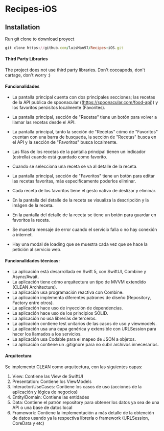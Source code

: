 # Recipes-iOS

## Installation
Run git clone to download proyect

```ruby
git clone https://github.com/luisMan97/Recipes-iOS.git
```

#### Third Party Libraries
The project does not use third party libraries. Don't cocoapods, don't cartage, don't worry :)

#### Funcionalidades
- La pantalla principal cuenta con dos principales secciones; las recetas de la API publica de spoonacular ((https://spoonacular.com/food-api)) y los favoritos persisitos localmente (Favorites).
- La pantalla principal, sección de "Recetas" tiene un botón para volver a llamar las recetas desde el API.
- La pantalla principal, tanto la sección de "Recetas" cómo de "Favoritos" cuentan con una barra de busqueda, la sección de "Recetas" busca en el API y la sección de "Favoritos" busca localmente.
- Las filas de los recetas de la pantalla principal tienen un indicador (estrella) cuando está guardado como favorito.
- Cuando se selecciona una receta se va al detalle de la receta.
- La pantalla principal, sección de "Favoritos" tiene un botón para editar las recetas favoritas, más especificamente poderlos eliminar.
- Cada receta de los favoritos tiene el gesto nativo de deslizar y eliminar.
- En la pantalla del detalle de la receta se visualiza la descripción y la imágen de la receta.
- En la pantalla del detalle de la receta se tiene un botón para guardar en favoritos la receta.

- Se muestra mensaje de error cuando el servicio falla o no hay conexión a internet.
- Hay una modal de loading que se muestra cada vez que se hace la petición al servicio web.

#### Funcionalidades técnicas:
- La aplicación está desarrollada en Swift 5, con SwiftUI, Combine y Async/Await.
- La aplicación tiene cómo arquitectura un tipo de MVVM extendido (CLEAN Architecture).
- La aplicación usa programación reactiva con Combine.
- La aplicación implementa diferentes patrones de diseño (Repository, Factory entre otros).
- La aplicación hace uso de inyección de dependencias.
- La aplicación hace uso de los principios SOLID.
- La aplicación no usa librerías de terceros.
- La aplicación contiene test unitarios de las casos de uso y viewmodels.
- La aplicación usa una capa genérica y extensible con URLSession para hacer los llamados a los servicios.  
- La aplicación usa Codable para el mapeo de JSON a objetos. 
- La aplicación contiene un .gitignore para no subir archivos innecesarios.

#### Arquitectura
Se implementó CLEAN como arquitectura, con las siguientes capas:
1) View: Contiene las View de SwiftUI
2) Presentation: Contiene los ViewModels
3) Interactor/UseCases: Contiene los casos de uso (acciones de la aplicación y lógica de negocios)
4) Entity/Domain: Contiene las entidades
5) Data: Contiene el patrón repository para obtener los datos ya sea de una API o una base de datos local
6) Framework: Contiene la implementación a más detalle de la obtención de datos usando ya la respectiva librería o framework (URLSession, CoreData y etc)
